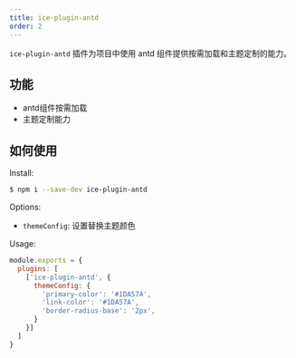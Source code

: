 ```yaml
---
title: ice-plugin-antd
order: 2
---
```


`ice-plugin-antd` 插件为项目中使用 antd 组件提供按需加载和主题定制的能力。

## 功能

- antd组件按需加载
- 主题定制能力

## 如何使用

Install:

```bash
$ npm i --save-dev ice-plugin-antd
```

Options:

- `themeConfig`: 设置替换主题颜色

Usage:

```js
module.exports = {
  plugins: [
    ['ice-plugin-antd', {
      themeConfig: {
        'primary-color': '#1DA57A',
        'link-color': '#1DA57A',
        'border-radius-base': '2px',
      }
    }]
  ]
}
```
